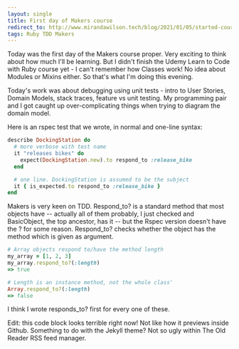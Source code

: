 ```yaml
---
layout: single
title: First day of Makers course
redirect_to: http://www.mirandawilson.tech/blog/2021/01/05/started-course/
tags: Ruby TDD Makers
---
```


Today was the first day of the Makers course proper. Very exciting to think about how much I'll be learning. But I didn't finish the Udemy Learn to Code with Ruby course yet - I can't remember how Classes work! No idea about Modules or Mixins either. So that's what I'm doing this evening.

Today's work was about debugging using unit tests - intro to User Stories, Domain Models, stack traces, feature vs unit testing. My programming pair and I got caught up over-complicating things when trying to diagram the domain model.

Here is an rspec test that we wrote, in normal and one-line syntax:

```ruby
describe DockingStation do
  # more verbose with test name
  it "releases bikes" do
    expect(DockingStation.new).to respond_to :release_bike
  end

  # one line. DockingStation is assumed to be the subject
  it { is_expected.to respond_to :release_bike }
end
```

Makers is very keen on TDD. Respond_to? is a standard method that most objects have -- actually all of them probably, I just checked and BasicObject, the top ancestor, has it -- but the Rspec version doesn't have the ? for some reason. Respond_to? checks whether the object has the method which is given as argument.

```ruby
# Array objects respond to/have the method length
my_array = [1, 2, 3]
my_array.respond_to?(:length)
=> true

# Length is an instance method, not the whole class'
Array.respond_to?(:length)
=> false
```
I think I wrote responds_to? first for every one of these.

Edit: this code block looks terrible right now! Not like how it previews inside Github. Something to do with the Jekyll theme? Not so ugly within The Old Reader RSS feed manager.
